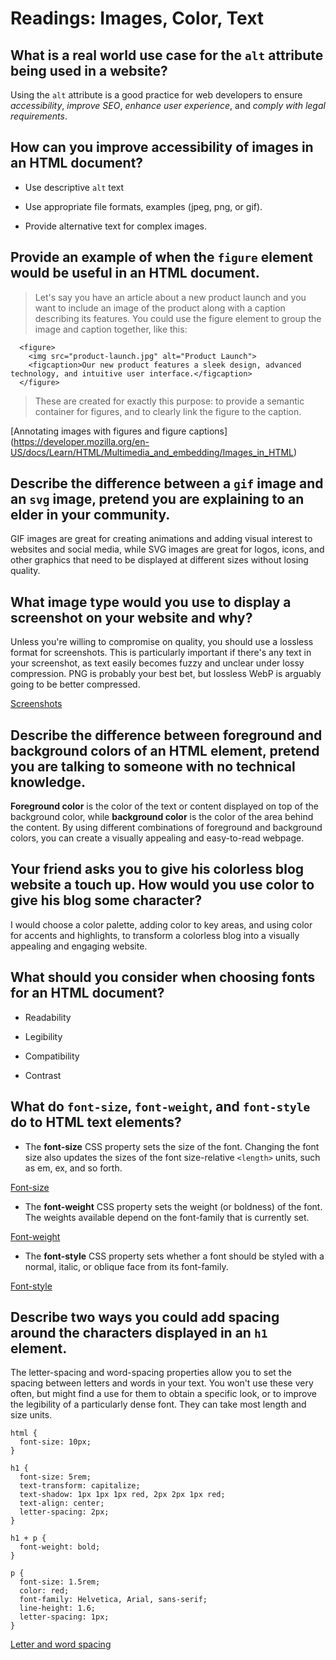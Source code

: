 # Readings: Images, Color, Text

## What is a real world use case for the `alt` attribute being used in a website?

Using the `alt` attribute is a good practice for web developers to ensure _accessibility_, _improve SEO_, _enhance user experience_, and _comply with legal requirements_.

## How can you improve accessibility of images in an HTML document?

- Use descriptive `alt` text

- Use appropriate file formats, examples (jpeg, png, or gif).

- Provide alternative text for complex images.

## Provide an example of when the `figure` element would be useful in an HTML document.

> Let's say you have an article about a new product launch and you want to include an image of the product along with a caption describing its features. You could use the figure element to group the image and caption together, like this:
``` 
  <figure>
    <img src="product-launch.jpg" alt="Product Launch">
    <figcaption>Our new product features a sleek design, advanced technology, and intuitive user interface.</figcaption>
  </figure>
  ```
> These are created for exactly this purpose: to provide a semantic container for figures, and to clearly link the figure to the caption.

[Annotating images with figures and figure captions] (https://developer.mozilla.org/en-US/docs/Learn/HTML/Multimedia_and_embedding/Images_in_HTML)

## Describe the difference between a `gif` image and an `svg` image, pretend you are explaining to an elder in your community.

GIF images are great for creating animations and adding visual interest to websites and social media, while SVG images are great for logos, icons, and other graphics that need to be displayed at different sizes without losing quality.

## What image type would you use to display a screenshot on your website and why?

Unless you're willing to compromise on quality, you should use a lossless format for screenshots. This is particularly important if there's any text in your screenshot, as text easily becomes fuzzy and unclear under lossy compression. PNG is probably your best bet, but lossless WebP is arguably going to be better compressed.

[Screenshots](https://developer.mozilla.org/en-US/docs/Web/Media/Formats/Image_types)

## Describe the difference between foreground and background colors of an HTML element, pretend you are talking to someone with no technical knowledge.

**Foreground color** is the color of the text or content displayed on top of the background color, while **background color** is the color of the area behind the content. By using different combinations of foreground and background colors, you can create a visually appealing and easy-to-read webpage.

## Your friend asks you to give his colorless blog website a touch up.  How would you use color to give his blog some character?

I would choose a color palette, adding color to key areas, and using color for accents and highlights, to transform a colorless blog into a visually appealing and engaging website.


## What should you consider when choosing fonts for an HTML document?

- Readability

- Legibility

- Compatibility

- Contrast


## What do `font-size`, `font-weight`, and `font-style` do to HTML text elements?

- The **font-size** CSS property sets the size of the font. Changing the font size also updates the sizes of the font size-relative `<length>` units, such as em, ex, and so forth.

[Font-size](https://developer.mozilla.org/en-US/docs/Web/CSS/font-size)

- The **font-weight** CSS property sets the weight (or boldness) of the font. The weights available depend on the font-family that is currently set.

[Font-weight](https://developer.mozilla.org/en-US/docs/Web/CSS/font-weight)

- The **font-style** CSS property sets whether a font should be styled with a normal, italic, or oblique face from its font-family.

[Font-style](https://developer.mozilla.org/en-US/docs/Web/CSS/font-style)

## Describe two ways you could add spacing around the characters displayed in an `h1` element.

The letter-spacing and word-spacing properties allow you to set the spacing between letters and words in your text. You won't use these very often, but might find a use for them to obtain a specific look, or to improve the legibility of a particularly dense font. They can take most length and size units.

```
html {
  font-size: 10px;
}

h1 {
  font-size: 5rem;
  text-transform: capitalize;
  text-shadow: 1px 1px 1px red, 2px 2px 1px red;
  text-align: center;
  letter-spacing: 2px;
}

h1 + p {
  font-weight: bold;
}

p {
  font-size: 1.5rem;
  color: red;
  font-family: Helvetica, Arial, sans-serif;
  line-height: 1.6;
  letter-spacing: 1px;
}
  ```
  
[Letter and word spacing](https://developer.mozilla.org/en-US/docs/Learn/CSS/Styling_text/Fundamentals)
